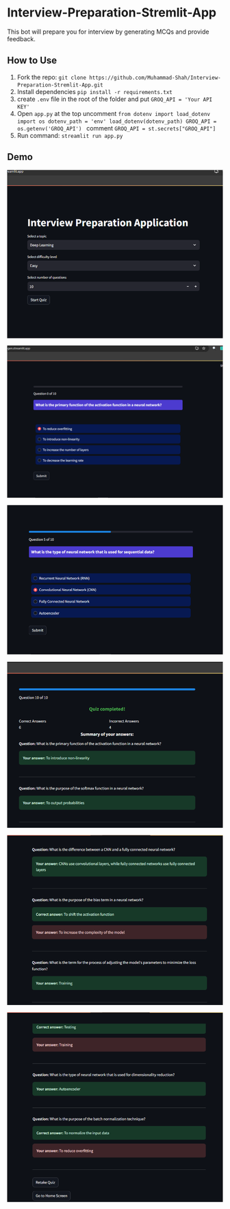 # Interview-Preparation-Stremlit-App

This bot will prepare you for interview by generating MCQs and provide feedback.

## How to Use
1. Fork the repo: `git clone https://github.com/Muhammad-Shah/Interview-Preparation-Stremlit-App.git`
2. Install dependencies `pip install -r requirements.txt`
3. create `.env` file in the root of the folder and put `GROQ_API = 'Your API KEY'`
4. Open `app.py` at the top uncomment 
`from dotenv import load_dotenv
import os
dotenv_path = 'env'
load_dotenv(dotenv_path)
GROQ_API = os.getenv('GROQ_API')
`
comment
`GROQ_API = st.secrets["GROQ_API"]`
5. Run command: `streamlit run app.py`

## Demo

![initial screen](demo/1.png)

![question screen 1](demo/2.png)

![question screen 2](demo/3.png)

![question screen 3](demo/4.png)

![question screen 4](demo/5.png)

![question screen 5](demo/6.png)
